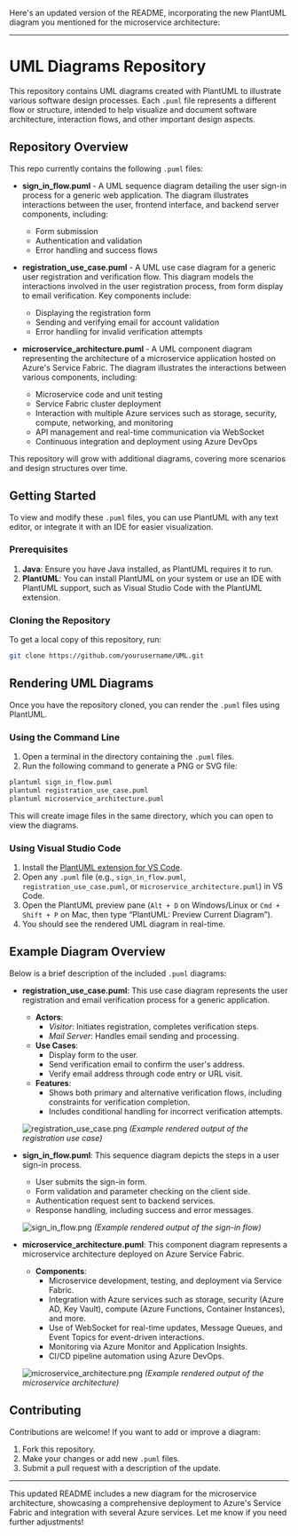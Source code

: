 Here's an updated version of the README, incorporating the new PlantUML diagram you mentioned for the microservice architecture:

---

# UML Diagrams Repository

This repository contains UML diagrams created with PlantUML to illustrate various software design processes. Each `.puml` file represents a different flow or structure, intended to help visualize and document software architecture, interaction flows, and other important design aspects.

## Repository Overview

This repo currently contains the following `.puml` files:
- **sign_in_flow.puml** - A UML sequence diagram detailing the user sign-in process for a generic web application. The diagram illustrates interactions between the user, frontend interface, and backend server components, including:
  - Form submission
  - Authentication and validation
  - Error handling and success flows

- **registration_use_case.puml** - A UML use case diagram for a generic user registration and verification flow. This diagram models the interactions involved in the user registration process, from form display to email verification. Key components include:
  - Displaying the registration form
  - Sending and verifying email for account validation
  - Error handling for invalid verification attempts

- **microservice_architecture.puml** - A UML component diagram representing the architecture of a microservice application hosted on Azure's Service Fabric. The diagram illustrates the interactions between various components, including:
  - Microservice code and unit testing
  - Service Fabric cluster deployment
  - Interaction with multiple Azure services such as storage, security, compute, networking, and monitoring
  - API management and real-time communication via WebSocket
  - Continuous integration and deployment using Azure DevOps

This repository will grow with additional diagrams, covering more scenarios and design structures over time.

## Getting Started

To view and modify these `.puml` files, you can use PlantUML with any text editor, or integrate it with an IDE for easier visualization.

### Prerequisites

1. **Java**: Ensure you have Java installed, as PlantUML requires it to run.
2. **PlantUML**: You can install PlantUML on your system or use an IDE with PlantUML support, such as Visual Studio Code with the PlantUML extension.

### Cloning the Repository

To get a local copy of this repository, run:

```bash
git clone https://github.com/yourusername/UML.git
```

## Rendering UML Diagrams

Once you have the repository cloned, you can render the `.puml` files using PlantUML.

### Using the Command Line

1. Open a terminal in the directory containing the `.puml` files.
2. Run the following command to generate a PNG or SVG file:

```bash
plantuml sign_in_flow.puml
plantuml registration_use_case.puml
plantuml microservice_architecture.puml
```

This will create image files in the same directory, which you can open to view the diagrams.

### Using Visual Studio Code

1. Install the [PlantUML extension for VS Code](https://marketplace.visualstudio.com/items?itemName=jebbs.plantuml).
2. Open any `.puml` file (e.g., `sign_in_flow.puml`, `registration_use_case.puml`, or `microservice_architecture.puml`) in VS Code.
3. Open the PlantUML preview pane (`Alt + D` on Windows/Linux or `Cmd + Shift + P` on Mac, then type “PlantUML: Preview Current Diagram”).
4. You should see the rendered UML diagram in real-time.

## Example Diagram Overview

Below is a brief description of the included `.puml` diagrams:

- **registration_use_case.puml**: This use case diagram represents the user registration and email verification process for a generic application.
    - **Actors**: 
        - *Visitor*: Initiates registration, completes verification steps.
        - *Mail Server*: Handles email sending and processing.
    - **Use Cases**:
        - Display form to the user.
        - Send verification email to confirm the user's address.
        - Verify email address through code entry or URL visit.
    - **Features**:
        - Shows both primary and alternative verification flows, including constraints for verification completion.
        - Includes conditional handling for incorrect verification attempts.

   ![registration_use_case.png](images/registration_use_case.png) *(Example rendered output of the registration use case)*

- **sign_in_flow.puml**: This sequence diagram depicts the steps in a user sign-in process.
    - User submits the sign-in form.
    - Form validation and parameter checking on the client side.
    - Authentication request sent to backend services.
    - Response handling, including success and error messages.

   ![sign_in_flow.png](images/sign_in_flow.png) *(Example rendered output of the sign-in flow)*

- **microservice_architecture.puml**: This component diagram represents a microservice architecture deployed on Azure Service Fabric.
    - **Components**:
        - Microservice development, testing, and deployment via Service Fabric.
        - Integration with Azure services such as storage, security (Azure AD, Key Vault), compute (Azure Functions, Container Instances), and more.
        - Use of WebSocket for real-time updates, Message Queues, and Event Topics for event-driven interactions.
        - Monitoring via Azure Monitor and Application Insights.
        - CI/CD pipeline automation using Azure DevOps.

   ![microservice_architecture.png](images/microservice_architecture.png) *(Example rendered output of the microservice architecture)*

## Contributing

Contributions are welcome! If you want to add or improve a diagram:
1. Fork this repository.
2. Make your changes or add new `.puml` files.
3. Submit a pull request with a description of the update.

---

This updated README includes a new diagram for the microservice architecture, showcasing a comprehensive deployment to Azure's Service Fabric and integration with several Azure services. Let me know if you need further adjustments!
